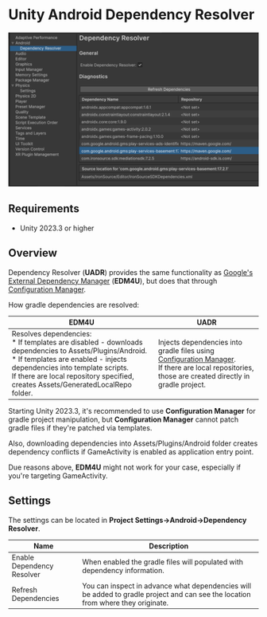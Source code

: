 # Unity Android Dependency Resolver


![Overview](images/overview.png)

## Requirements

* Unity 2023.3 or higher

## Overview

Dependency Resolver (**UADR**) provides the same functionality as [Google's External Dependency Manager](https://github.com/googlesamples/unity-jar-resolver) (**EDM4U**), but does that through [Configuration Manager](https://docs.unity3d.com/2023.3/Documentation/Manual/android-modify-gradle-project-files-agp.html).

How gradle dependencies are resolved:

| **EDM4U** | **UADR** |
|-----------|----------|
| Resolves dependencies:<br> * If templates are disabled - downloads dependencies to Assets/Plugins/Android.<br>* If templates are enabled - injects dependencies into template scripts.<br>If there are local repository specified, creates Assets/GeneratedLocalRepo folder. | Injects dependencies into gradle files using [Configuration Manager](https://docs.unity3d.com/2023.3/Documentation/Manual/android-modify-gradle-project-files-agp.html).<br>If there are local repositories, those are created directly in gradle project. |


Starting Unity 2023.3, it's recommended to use **Configuration Manager** for gradle project manipulation, but **Configuration Manager** cannot patch gradle files if they're patched via templates.

Also, downloading dependencies into Assets/Plugins/Android folder creates dependency conflicts if GameActivity is enabled as application entry point.

Due reasons above, **EDM4U** might not work for your case, especially if you're targeting GameActivity.


## Settings

The settings can be located in **Project Settings->Android->Dependency Resolver**.

| **Name** | **Description** |
|----------|-----------------|
|Enable Dependency Resolver | When enabled the gradle files will populated with dependency information.|
|Refresh Dependencies| You can inspect in advance what dependencies will be added to gradle project and can see the location from where they originate.